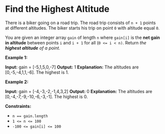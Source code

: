 # Find the Highest Altitude

There is a biker going on a road trip. The road trip consists of  `n + 1`  points at different altitudes. The biker starts his trip on point  `0`  with altitude equal  `0`.

You are given an integer array  `gain`  of length  `n`  where  `gain[i]`  is the  **net gain in altitude**  between points  `i`​​​​​​ and  `i + 1`  for all (`0 <= i < n)`. Return  _the  **highest altitude**  of a point._

**Example 1:**

**Input:** gain = [-5,1,5,0,-7]
**Output:** 1
**Explanation:** The altitudes are [0,-5,-4,1,1,-6]. The highest is 1.

**Example 2:**

**Input:** gain = [-4,-3,-2,-1,4,3,2]
**Output:** 0
**Explanation:** The altitudes are [0,-4,-7,-9,-10,-6,-3,-1]. The highest is 0.

**Constraints:**

-   `n == gain.length`
-   `1 <= n <= 100`
-   `-100 <= gain[i] <= 100`